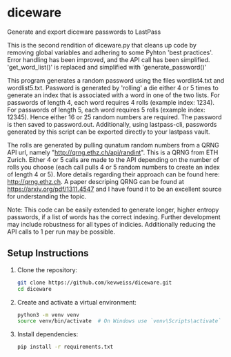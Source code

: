 # diceware
Generate and export diceware passwords to LastPass



This is the second rendition of diceware.py that cleans up code by removing global variables
and adhering to some Pyhton 'best practices'. Error handling has been improved, and the API 
call has been simplified. 'get_word_list()' is replaced and simplified with 'generate_password()'

This program generates a random password using the files wordlist4.txt and wordlist5.txt.
Password is generated by 'rolling' a die either 4 or 5 times to generate an index that is
associated with a word in one of the two lists. For passwords of length 4, each word 
requires 4 rolls (example index: 1234). For passwords of length 5, each word requires 5 rolls 
(example index: 12345). Hence either 16 or 25 random numbers are required. The password is 
then saved to password.out. Additionally, using lastpass-cli, passwords generated by this 
script can be exported directly to your lastpass vault.

The rolls are generated by pulling qunatum random numbers from a QRNG API url, namely 
"http://qrng.ethz.ch/api/randint". This is a QRNG from ETH Zurich. Either 4 or 5 calls are
made to the API depending on the number of rolls you choose (each call pulls 4 or 5 random
numbers to create an index of length 4 or 5). More details regarding their approach can be 
found here: http://qrng.ethz.ch. A paper descriping QRNG can be found at https://arxiv.org/pdf/1311.4547
and I have found it to be an excellent source for understanding the topic.

Note: This code can be easily extended to generate longer, higher entropy passwords, if 
a list of words has the correct indexing. Further development may include robustness for 
all types of indicies. Additionally reducing the API calls to 1 per run may be possible.


## Setup Instructions

1. Clone the repository:
    ```bash
    git clone https://github.com/kevweiss/diceware.git
    cd diceware
    ```

2. Create and activate a virtual environment:
    ```bash
    python3 -m venv venv
    source venv/bin/activate  # On Windows use `venv\Scripts\activate`
    ```

3. Install dependencies:
    ```bash
    pip install -r requirements.txt
    ```
